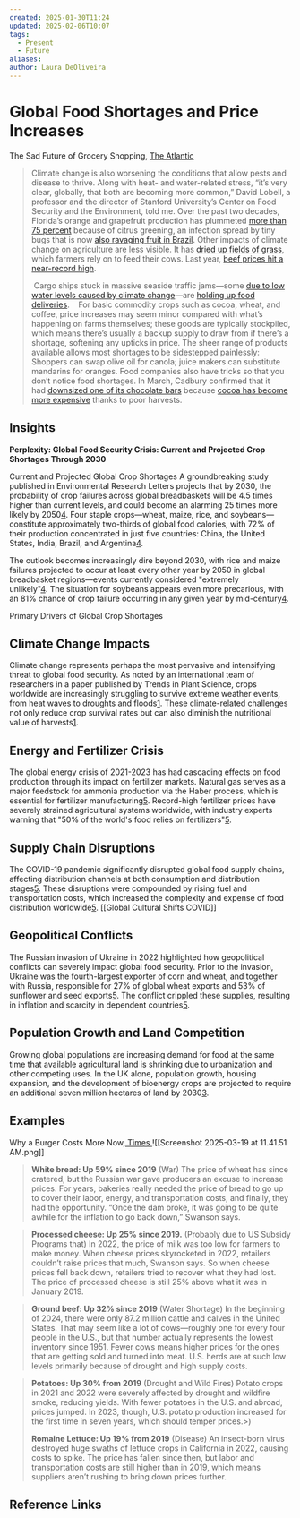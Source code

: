 ```yaml
---
created: 2025-01-30T11:24
updated: 2025-02-06T10:07
tags:
  - Present
  - Future
aliases: 
author: Laura DeOliveira
---
```

# Global Food Shortages and Price Increases 

The Sad Future of Grocery Shopping, [The Atlantic](https://www.theatlantic.com/health/archive/2024/07/golden-age-supermarket-food-shortages/678970/)
> Climate change is also worsening the conditions that allow pests and disease to thrive. Along with heat- and water-related stress, “it’s very clear, globally, that both are becoming more common,” David Lobell, a professor and the director of Stanford University’s Center on Food Security and the Environment, told me. Over the past two decades, Florida’s orange and grapefruit production has plummeted [more than 75 percent](https://news.ucr.edu/articles/2023/12/19/ucr-wages-11-million-war-against-citrus-greening-disease) because of citrus greening, an infection spread by tiny bugs that is now [also ravaging fruit in Brazil](https://www.fruitnet.com/eurofruit/disease-and-climate-change-slash-brazils-orange-output/260342.article). Other impacts of climate change on agriculture are less visible. It has [dried up fields of grass](https://extension.okstate.edu/articles/2023/cattle-drought.html), which farmers rely on to feed their cows. Last year, [beef prices hit a near-record high](https://www.agriculturedive.com/news/cattle-supply-drought-near-record-beef-prices/653239/?ref=ambrook).
> 
>  Cargo ships stuck in massive seaside traffic jams—some [due to low water levels caused by climate change](https://www.bloomberg.com/news/articles/2022-07-18/the-rhine-is-inches-from-being-too-shallow-for-shipments?sref=frV97TwV)—are [holding up food deliveries](https://www.nytimes.com/2024/06/24/business/global-shipping-rates.html?smid=nytcore-ios-share&referringSource=articleShare&sgrp=c-cb).
>  
>  For basic commodity crops such as cocoa, wheat, and coffee, price increases may seem minor compared with what’s happening on farms themselves; these goods are typically stockpiled, which means there’s usually a backup supply to draw from if there’s a shortage, softening any upticks in price. The sheer range of products available allows most shortages to be sidestepped painlessly: Shoppers can swap olive oil for canola; juice makers can substitute mandarins for oranges. Food companies also have tricks so that you don’t notice food shortages. In March, Cadbury confirmed that it had [downsized one of its chocolate bars](https://www.mirror.co.uk/money/cadbury-fans-outraged-over-last-32436391) because [cocoa has become more expensive](https://www.theatlantic.com/health/archive/2024/04/cocoa-shortage-chocolate-expensive/678053/) thanks to poor harvests.

## Insights

**Perplexity: Global Food Security Crisis: Current and Projected Crop Shortages Through 2030**

Current and Projected Global Crop Shortages
A groundbreaking study published in Environmental Research Letters projects that by 2030, the probability of crop failures across global breadbaskets will be 4.5 times higher than current levels, and could become an alarming 25 times more likely by 2050[4](https://www.theenergymix.com/crop-failures-nearly-5-times-more-likely-by-2030/). Four staple crops—wheat, maize, rice, and soybeans—constitute approximately two-thirds of global food calories, with 72% of their production concentrated in just five countries: China, the United States, India, Brazil, and Argentina[4](https://www.theenergymix.com/crop-failures-nearly-5-times-more-likely-by-2030/).

The outlook becomes increasingly dire beyond 2030, with rice and maize failures projected to occur at least every other year by 2050 in global breadbasket regions—events currently considered "extremely unlikely"[4](https://www.theenergymix.com/crop-failures-nearly-5-times-more-likely-by-2030/). The situation for soybeans appears even more precarious, with an 81% chance of crop failure occurring in any given year by mid-century[4](https://www.theenergymix.com/crop-failures-nearly-5-times-more-likely-by-2030/).

Primary Drivers of Global Crop Shortages
## Climate Change Impacts
Climate change represents perhaps the most pervasive and intensifying threat to global food security. As noted by an international team of researchers in a paper published by Trends in Plant Science, crops worldwide are increasingly struggling to survive extreme weather events, from heat waves to droughts and floods[1](https://www.preventionweb.net/news/climate-change-threatens-global-food-supply-scientists-call-urgent-action). These climate-related challenges not only reduce crop survival rates but can also diminish the nutritional value of harvests[1](https://www.preventionweb.net/news/climate-change-threatens-global-food-supply-scientists-call-urgent-action).

## Energy and Fertilizer Crisis

The global energy crisis of 2021-2023 has had cascading effects on food production through its impact on fertilizer markets. Natural gas serves as a major feedstock for ammonia production via the Haber process, which is essential for fertilizer manufacturing[5](https://en.wikipedia.org/wiki/2022%E2%80%932023_global_food_crises). Record-high fertilizer prices have severely strained agricultural systems worldwide, with industry experts warning that "50% of the world's food relies on fertilizers"[5](https://en.wikipedia.org/wiki/2022%E2%80%932023_global_food_crises).

## Supply Chain Disruptions
The COVID-19 pandemic significantly disrupted global food supply chains, affecting distribution channels at both consumption and distribution stages[5](https://en.wikipedia.org/wiki/2022%E2%80%932023_global_food_crises). These disruptions were compounded by rising fuel and transportation costs, which increased the complexity and expense of food distribution worldwide[5](https://en.wikipedia.org/wiki/2022%E2%80%932023_global_food_crises).
[[Global Cultural Shifts COVID]]

## Geopolitical Conflicts

The Russian invasion of Ukraine in 2022 highlighted how geopolitical conflicts can severely impact global food security. Prior to the invasion, Ukraine was the fourth-largest exporter of corn and wheat, and together with Russia, responsible for 27% of global wheat exports and 53% of sunflower and seed exports[5](https://en.wikipedia.org/wiki/2022%E2%80%932023_global_food_crises). The conflict crippled these supplies, resulting in inflation and scarcity in dependent countries[5](https://en.wikipedia.org/wiki/2022%E2%80%932023_global_food_crises).

## Population Growth and Land Competition

Growing global populations are increasing demand for food at the same time that available agricultural land is shrinking due to urbanization and other competing uses. In the UK alone, population growth, housing expansion, and the development of bioenergy crops are projected to require an additional seven million hectares of land by 2030[3](https://www.bbc.com/news/science-environment-28003435).


## Examples
Why a Burger Costs More Now,[ Times ](https://time.com/6899759/why-burgers-cost-more-2024/)
![[Screenshot 2025-03-19 at 11.41.51 AM.png]]
> **White bread: Up 59% since 2019** (War)
The price of wheat has since cratered, but the Russian war gave producers an excuse to increase prices. For years, bakeries really needed the price of bread to go up to cover their labor, energy, and transportation costs, and finally, they had the opportunity. “Once the dam broke, it was going to be quite awhile for the inflation to go back down,” Swanson says.

> **Processed cheese: Up 25% since 2019.** (Probably due to US Subsidy Programs that)
> In 2022, the price of milk was too low for farmers to make money. When cheese prices skyrocketed in 2022, retailers couldn’t raise prices that much, Swanson says. So when cheese prices fell back down, retailers tried to recover what they had lost. The price of processed cheese is still 25% above what it was in January 2019.

> **Ground beef: Up 32% since 2019** (Water Shortage)
> In the beginning of 2024, there were only 87.2 million cattle and calves in the United States. That may seem like a lot of cows—roughly one for every four people in the U.S., but that number actually represents the lowest inventory since 1951. Fewer cows means higher prices for the ones that are getting sold and turned into meat. U.S. herds are at such low levels primarily because of drought and high supply costs.

> **Potatoes: Up 30% from 2019** (Drought and Wild Fires)
> Potato crops in 2021 and 2022 were severely affected by drought and wildfire smoke, reducing yields. With fewer potatoes in the U.S. and abroad, prices jumped. In 2023, though, U.S. potato production increased for the first time in seven years, which should temper prices.>)
> 
>  **Romaine Lettuce: Up 19% from 2019** (Disease) 
>  An insect-born virus destroyed huge swaths of lettuce crops in California in 2022, causing costs to spike. The price has fallen since then, but labor and transportation costs are still higher than in 2019, which means suppliers aren’t rushing to bring down prices further.

## Reference Links
